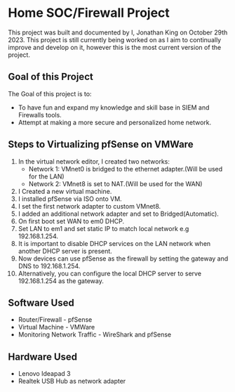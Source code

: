 # Home SOC/Firewall Project

This project was built and documented by I, Jonathan King on October 29th 2023. This project is still currently being worked on as I aim to continually improve and develop on it, however this is the most current version of the project.
## Goal of this Project

The Goal of this project is to:
* To have fun and expand my knowledge and skill base in SIEM and Firewalls tools.
* Attempt at making a more secure and personalized home network.

## Steps to Virtualizing pfSense on VMWare

1.	In the virtual network editor, I created two networks:
    * Network 1: VMnet0 is bridged to the ethernet adapter.(Will be used for the LAN)
    * Network 2: VMnet8 is set to NAT.(Will be used for the WAN)
2.	I Created a new virtual machine.
3.	I installed pfSense via ISO onto VM.
4.	I set the first network adapter to custom VMnet8.
5.	I added an additional network adapter and set to Bridged(Automatic).
6.	On first boot set WAN to em0 DHCP.
7.	Set LAN to em1 and set static IP to match local network e.g 192.168.1.254.
8.	It is important to disable DHCP services on the LAN network when another DHCP server is present.
9.	Now devices can use pfSense as the firewall by setting the gateway and DNS to 192.168.1.254.
10.	Alternatively, you can configure the local DHCP server to serve 192.168.1.254 as the gateway.

## Software Used

* Router/Firewall - pfSense
* Virtual Machine - VMWare
* Monitoring Network Traffic - WireShark and pfSense

## Hardware Used

* Lenovo Ideapad 3
* Realtek USB Hub as network adapter
